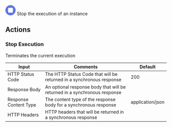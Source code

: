![Stop Execution](./assets/stop-execution.png#connector-icon)
Stop the execution of an instance

## Actions

### Stop Execution

Terminates the current execution

| Input                 | Comments                                                                  | Default          |
| --------------------- | ------------------------------------------------------------------------- | ---------------- |
| HTTP Status Code      | The HTTP Status Code that will be returned in a synchronous response      | 200              |
| Response Body         | An optional response body that will be returned in a synchronous response |                  |
| Response Content Type | The content type of the response body for a synchronous response          | application/json |
| HTTP Headers          | HTTP headers that will be returned in a synchronous response              |                  |
